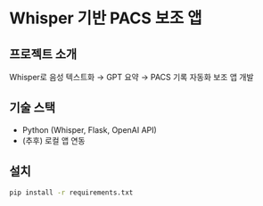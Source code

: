 # Whisper 기반 PACS 보조 앱

## 프로젝트 소개
Whisper로 음성 텍스트화 → GPT 요약 → PACS 기록 자동화 보조 앱 개발

## 기술 스택
- Python (Whisper, Flask, OpenAI API)
- (추후) 로컬 앱 연동

## 설치
```bash
pip install -r requirements.txt